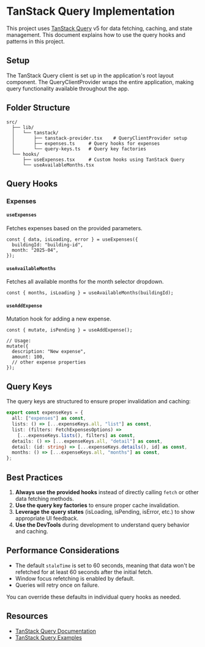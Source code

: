 # TanStack Query Implementation

This project uses [TanStack Query](https://tanstack.com/query/latest) v5 for data fetching, caching, and state management. This document explains how to use the query hooks and patterns in this project.

## Setup

The TanStack Query client is set up in the application's root layout component. The QueryClientProvider wraps the entire application, making query functionality available throughout the app.

## Folder Structure

```
src/
  ├── lib/
  │   └── tanstack/
  │       ├── tanstack-provider.tsx    # QueryClientProvider setup
  │       ├── expenses.ts     # Query hooks for expenses
  │       └── query-keys.ts   # Query key factories
  └── hooks/
      ├── useExpenses.tsx     # Custom hooks using TanStack Query
      └── useAvailableMonths.tsx
```

## Query Hooks

### Expenses

#### `useExpenses`

Fetches expenses based on the provided parameters.

```tsx
const { data, isLoading, error } = useExpenses({
  buildingId: "building-id",
  month: "2025-04",
});
```

#### `useAvailableMonths`

Fetches all available months for the month selector dropdown.

```tsx
const { months, isLoading } = useAvailableMonths(buildingId);
```

#### `useAddExpense`

Mutation hook for adding a new expense.

```tsx
const { mutate, isPending } = useAddExpense();

// Usage:
mutate({
  description: "New expense",
  amount: 100,
  // other expense properties
});
```

## Query Keys

The query keys are structured to ensure proper invalidation and caching:

```typescript
export const expenseKeys = {
  all: ["expenses"] as const,
  lists: () => [...expenseKeys.all, "list"] as const,
  list: (filters: FetchExpensesOptions) =>
    [...expenseKeys.lists(), filters] as const,
  details: () => [...expenseKeys.all, "detail"] as const,
  detail: (id: string) => [...expenseKeys.details(), id] as const,
  months: () => [...expenseKeys.all, "months"] as const,
};
```

## Best Practices

1. **Always use the provided hooks** instead of directly calling `fetch` or other data fetching methods.
2. **Use the query key factories** to ensure proper cache invalidation.
3. **Leverage the query states** (isLoading, isPending, isError, etc.) to show appropriate UI feedback.
4. **Use the DevTools** during development to understand query behavior and caching.

## Performance Considerations

- The default `staleTime` is set to 60 seconds, meaning that data won't be refetched for at least 60 seconds after the initial fetch.
- Window focus refetching is enabled by default.
- Queries will retry once on failure.

You can override these defaults in individual query hooks as needed.

## Resources

- [TanStack Query Documentation](https://tanstack.com/query/latest/docs/framework/react/overview)
- [TanStack Query Examples](https://tanstack.com/query/latest/docs/framework/react/examples/basic)
